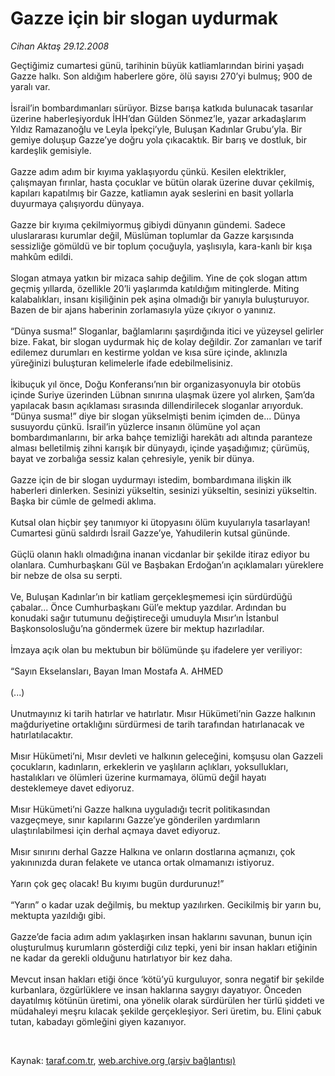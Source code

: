 # Gazze için bir slogan uydurmak

*Cihan Aktaş 29.12.2008*

<div class="taraf_structure_2col_1zq">
<div class="margen_n">



 <p>Geçtiğimiz cumartesi günü, tarihinin büyük katliamlarından birini yaşadı Gazze halkı. Son aldığım haberlere göre, ölü sayısı 270’yi bulmuş; 900 de yaralı var. <br/><br/>İsrail’in bombardımanları sürüyor. Bizse barışa katkıda bulunacak tasarılar üzerine haberleşiyorduk İHH’dan Gülden Sönmez’le, yazar arkadaşlarım Yıldız Ramazanoğlu ve Leyla İpekçi’yle, Buluşan Kadınlar Grubu’yla. Bir gemiye doluşup Gazze’ye doğru yola çıkacaktık. Bir barış ve dostluk, bir kardeşlik gemisiyle. <br/><br/>Gazze adım adım bir kıyıma yaklaşıyordu çünkü. Kesilen elektrikler, çalışmayan fırınlar, hasta çocuklar ve bütün olarak üzerine duvar çekilmiş, kapıları kapatılmış bir Gazze, katliamın ayak seslerini en basit yollarla duyurmaya çalışıyordu dünyaya. <br/><br/>Gazze bir kıyıma çekilmiyormuş gibiydi dünyanın gündemi. Sadece uluslararası kurumlar değil, Müslüman toplumlar da Gazze karşısında sessizliğe gömüldü ve bir toplum çocuğuyla, yaşlısıyla, kara-kanlı bir kışa mahkûm edildi. <br/><br/>Slogan atmaya yatkın bir mizaca sahip değilim. Yine de çok slogan attım geçmiş yıllarda, özellikle 20’li yaşlarımda katıldığım mitinglerde. Miting kalabalıkları, insanı kişiliğinin pek aşina olmadığı bir yanıyla buluşturuyor. Bazen de bir ajans haberinin zorlamasıyla yüze çıkıyor o yanınız. <br/><br/>“Dünya susma!” Sloganlar, bağlamlarını şaşırdığında itici ve yüzeysel gelirler bize. Fakat, bir slogan uydurmak hiç de kolay değildir. Zor zamanları ve tarif edilemez durumları en kestirme yoldan ve kısa süre içinde, aklınızla yüreğinizi buluşturan kelimelerle ifade edebilmelisiniz. <br/><br/>İkibuçuk yıl önce, Doğu Konferansı’nın bir organizasyonuyla bir otobüs içinde Suriye üzerinden Lübnan sınırına ulaşmak üzere yol alırken, Şam’da yapılacak basın açıklaması sırasında dillendirilecek sloganlar arıyorduk. “Dünya susma!” diye bir slogan yükselmişti benim içimden de... Dünya susuyordu çünkü. İsrail’in yüzlerce insanın ölümüne yol açan bombardımanlarını, bir arka bahçe temizliği harekâtı adı altında paranteze alması belletilmiş zihni karışık bir dünyaydı, içinde yaşadığımız; çürümüş, bayat ve zorbalığa sessiz kalan çehresiyle, yenik bir dünya. <br/><br/>Gazze için de bir slogan uydurmayı istedim, bombardımana ilişkin ilk haberleri dinlerken. Sesinizi yükseltin, sesinizi yükseltin, sesinizi yükseltin. Başka bir cümle de gelmedi aklıma. <br/><br/>Kutsal olan hiçbir şey tanımıyor ki ütopyasını ölüm kuyularıyla tasarlayan! Cumartesi günü saldırdı İsrail Gazze’ye, Yahudilerin kutsal gününde. <br/><br/>Güçlü olanın haklı olmadığına inanan vicdanlar bir şekilde itiraz ediyor bu olanlara. Cumhurbaşkanı Gül ve Başbakan Erdoğan’ın açıklamaları yüreklere bir nebze de olsa su serpti. <br/><br/>Ve, Buluşan Kadınlar’ın bir katliam gerçekleşmemesi için sürdürdüğü çabalar... Önce Cumhurbaşkanı Gül’e mektup yazdılar. Ardından bu konudaki sağır tutumunu değiştireceği umuduyla Mısır’ın İstanbul Başkonsolosluğu’na göndermek üzere bir mektup hazırladılar. <br/><br/>İmzaya açık olan bu mektubun bir bölümünde şu ifadelere yer veriliyor: <br/><br/>“Sayın Ekselansları, Bayan Iman Mostafa A. AHMED <br/><br/>(...) <br/><br/>Unutmayınız ki tarih hatırlar ve hatırlatır. Mısır Hükümeti’nin Gazze halkının mağduriyetine ortaklığını sürdürmesi de tarih tarafından hatırlanacak ve hatırlatılacaktır. <br/><br/>Mısır Hükümeti’ni, Mısır devleti ve halkının geleceğini, komşusu olan Gazzeli çocukların, kadınların, erkeklerin ve yaşlıların açlıkları, yoksullukları, hastalıkları ve ölümleri üzerine kurmamaya, ölümü değil hayatı desteklemeye davet ediyoruz. <br/><br/>Mısır Hükümeti’ni Gazze halkına uyguladığı tecrit politikasından vazgeçmeye, sınır kapılarını Gazze’ye gönderilen yardımların ulaştırılabilmesi için derhal açmaya davet ediyoruz. <br/><br/>Mısır sınırını derhal Gazze Halkına ve onların dostlarına açmanızı, çok yakınınızda duran felakete ve utanca ortak olmamanızı istiyoruz. <br/><br/>Yarın çok geç olacak! Bu kıyımı bugün durdurunuz!” <br/><br/>“Yarın” o kadar uzak değilmiş, bu mektup yazılırken. Gecikilmiş bir yarın bu, mektupta yazıldığı gibi. <br/><br/>Gazze’de facia adım adım yaklaşırken insan haklarını savunan, bunun için oluşturulmuş kurumların gösterdiği cılız tepki, yeni bir insan hakları etiğinin ne kadar da gerekli olduğunu hatırlatıyor bir kez daha. <br/><br/>Mevcut insan hakları etiği önce ‘kötü’yü kurguluyor, sonra negatif bir şekilde kurbanlara, özgürlüklere ve insan haklarına saygıyı dayatıyor. Önceden dayatılmış kötünün üretimi, ona yönelik olarak sürdürülen her türlü şiddeti ve müdahaleyi meşru kılacak şekilde gerçekleşiyor. Seri üretim, bu. Elini çabuk tutan, kabadayı gömleğini giyen kazanıyor.</p>

<br/>


<div id="taraf_not">
</div>

</div>


</div>

Kaynak: [taraf.com.tr](http://www.taraf.com.tr:80/makale/3323.htm), [web.archive.org (arşiv bağlantısı)](http://web.archive.org/web/20090501183855/http://www.taraf.com.tr:80/makale/3323.htm)
